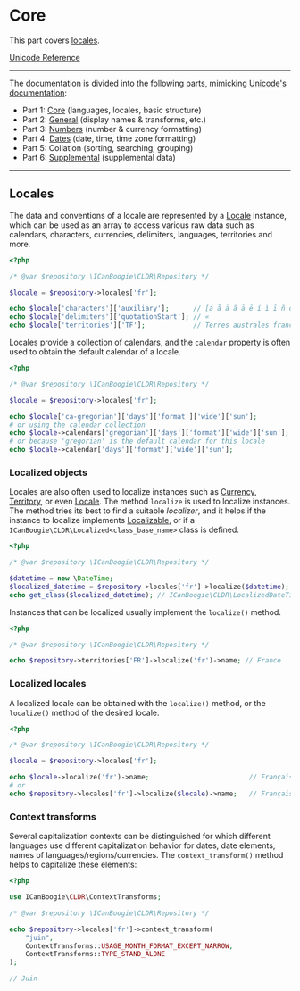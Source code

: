 # Core

This part covers [locales](#locales).

[Unicode Reference](https://www.unicode.org/reports/tr35/tr35-66/tr35.html#Contents)

-----

The documentation is divided into the following parts, mimicking [Unicode's documentation](https://www.unicode.org/reports/tr35/tr35-66/tr35.html#parts):

- Part 1: [Core](Core.md) (languages, locales, basic structure)
- Part 2: [General](General.md) (display names & transforms, etc.)
- Part 3: [Numbers](Numbers.md) (number & currency formatting)
- Part 4: [Dates](Dates.md) (date, time, time zone formatting)
- Part 5: Collation (sorting, searching, grouping)
- Part 6: [Supplemental](Supplemental.md) (supplemental data)

-----



## Locales

The data and conventions of a locale are represented by a [Locale][] instance, which can be used as
an array to access various raw data such as calendars, characters, currencies, delimiters,
languages, territories and more.

```php
<?php

/* @var $repository \ICanBoogie\CLDR\Repository */

$locale = $repository->locales['fr'];

echo $locale['characters']['auxiliary'];      // [á å ä ã ā ē í ì ī ñ ó ò ö ø ú ǔ]
echo $locale['delimiters']['quotationStart']; // «
echo $locale['territories']['TF'];            // Terres australes françaises
```

Locales provide a collection of calendars, and the `calendar` property is often used to obtain the
default calendar of a locale.

```php
<?php

/* @var $repository \ICanBoogie\CLDR\Repository */

$locale = $repository->locales['fr'];

echo $locale['ca-gregorian']['days']['format']['wide']['sun'];         // dimanche
# or using the calendar collection
echo $locale->calendars['gregorian']['days']['format']['wide']['sun']; // dimanche
# or because 'gregorian' is the default calendar for this locale
echo $locale->calendar['days']['format']['wide']['sun'];               // dimanche
```



### Localized objects

Locales are also often used to localize instances such as [Currency][], [Territory][], or even
[Locale][]. The method `localize` is used to localize instances. The method tries its best to find a
suitable _localizer_, and it helps if the instance to localize implements [Localizable][], or if a
`ICanBoogie\CLDR\Localized<class_base_name>` class is defined.

```php
<?php

/* @var $repository \ICanBoogie\CLDR\Repository */

$datetime = new \DateTime;
$localized_datetime = $repository->locales['fr']->localize($datetime);
echo get_class($localized_datetime); // ICanBoogie\CLDR\LocalizedDateTime
```

Instances that can be localized usually implement the `localize()` method.

```php
<?php

/* @var $repository \ICanBoogie\CLDR\Repository */

echo $repository->territories['FR']->localize('fr')->name; // France
```



### Localized locales

A localized locale can be obtained with the `localize()` method, or the `localize()` method of the
desired locale.

```php
<?php

/* @var $repository \ICanBoogie\CLDR\Repository */

$locale = $repository->locales['fr'];

echo $locale->localize('fr')->name;                         // Français
# or
echo $repository->locales['fr']->localize($locale)->name;   // Français
```



### Context transforms

Several capitalization contexts can be distinguished for which different languages use different
capitalization behavior for dates, date elements, names of languages/regions/currencies. The
`context_transform()` method helps to capitalize these elements:

```php
<?php

use ICanBoogie\CLDR\ContextTransforms;

/* @var $repository \ICanBoogie\CLDR\Repository */

echo $repository->locales['fr']->context_transform(
    "juin",
    ContextTransforms::USAGE_MONTH_FORMAT_EXCEPT_NARROW,
    ContextTransforms::TYPE_STAND_ALONE
);

// Juin
```

[Currency]: ../lib/Currency.php
[Locale]: ../lib/Locale.php
[Localizable]: ../lib/Localizable.php
[Territory]: ../lib/Territory.php
